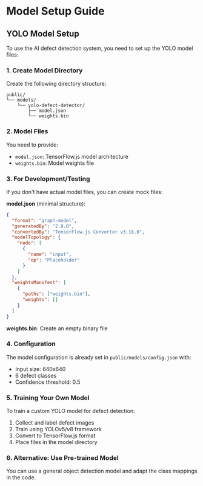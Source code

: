 # Model Setup Guide

## YOLO Model Setup

To use the AI defect detection system, you need to set up the YOLO model files:

### 1. Create Model Directory
Create the following directory structure:
```
public/
└── models/
    └── yolo-defect-detector/
        ├── model.json
        └── weights.bin
```

### 2. Model Files
You need to provide:
- `model.json`: TensorFlow.js model architecture
- `weights.bin`: Model weights file

### 3. For Development/Testing
If you don't have actual model files, you can create mock files:

**model.json** (minimal structure):
```json
{
  "format": "graph-model",
  "generatedBy": "2.8.0",
  "convertedBy": "TensorFlow.js Converter v3.18.0",
  "modelTopology": {
    "node": [
      {
        "name": "input",
        "op": "Placeholder"
      }
    ]
  },
  "weightsManifest": [
    {
      "paths": ["weights.bin"],
      "weights": []
    }
  ]
}
```

**weights.bin**: Create an empty binary file

### 4. Configuration
The model configuration is already set in `public/models/config.json` with:
- Input size: 640x640
- 6 defect classes
- Confidence threshold: 0.5

### 5. Training Your Own Model
To train a custom YOLO model for defect detection:
1. Collect and label defect images
2. Train using YOLOv5/v8 framework
3. Convert to TensorFlow.js format
4. Place files in the model directory

### 6. Alternative: Use Pre-trained Model
You can use a general object detection model and adapt the class mappings in the code.